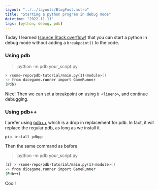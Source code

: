```yaml
---
layout: "../../layouts/BlogPost.astro"
title: "Starting a python program in debug mode"
datetime: "2022-11-11"
tags: [python, debug, pdb]
---
```


Today I learned ([source Stack overflow](https://stackoverflow.com/a/6980836)) that you can start a python in debug mode without adding a `breakpoint()` to the code.

### Using pdb
> python -m pdb your_script.py

```bash
> /some-repo/pdb-tutorial/main.py(1)<module>()
-> from dicegame.runner import GameRunner
(Pdb)
```

Nice! Then we can set a breakpoint on using `b <lineno>`, and continue debugging.

### Using pdb++
I prefer using [pdb++](https://github.com/pdbpp/pdbpp) which is a drop in replacement for pdb. In fact, it will replace the regular pdb, as long as we install it.

```
pip install pdbpp
```

Then the same command as before
> python -m pdb your_script.py

```bash
[2] > /some-repo/pdb-tutorial/main.py(1)<module>()
-> from dicegame.runner import GameRunner
(Pdb++)
```
Cool!
